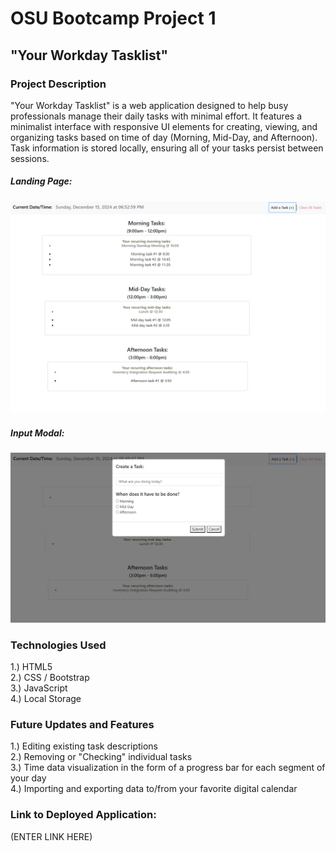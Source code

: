 # OSU Bootcamp Project 1

## "Your Workday Tasklist"

### Project Description

"Your Workday Tasklist" is a web application designed to help busy professionals manage their daily tasks with minimal effort. It features a minimalist interface with responsive UI elements for creating, viewing, and organizing tasks based on time of day (Morning, Mid-Day, and Afternoon). Task information is stored locally, ensuring all of your tasks persist between sessions.

##### Landing Page:
![screenshot of the landing page](<assets/images/landingPageTasksAdded - Fullscreen.jpg>)
##### Input Modal:
![screenshot of the data input modal](<assets/images/modal - Fullscreen.jpg>)

### Technologies Used

1.) HTML5\
2.) CSS / Bootstrap\
3.) JavaScript\
4.) Local Storage

### Future Updates and Features

1.) Editing existing task descriptions\
2.) Removing or "Checking" individual tasks\
3.) Time data visualization in the form of a progress bar for each segment of your day\
4.) Importing and exporting data to/from your favorite digital calendar

### Link to Deployed Application:

(ENTER LINK HERE)
